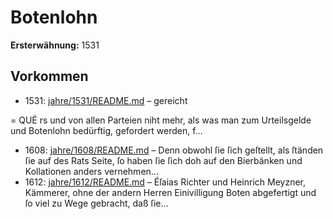# Botenlohn

**Ersterwähnung:** 1531

## Vorkommen
- 1531: [jahre/1531/README.md](../jahre/1531/README.md) – gereicht


= QUÉ rs
und von allen Parteien niht mehr, als was man zum
Urteilsgelde und Botenlohn bedürftig, gefordert werden,
f...
- 1608: [jahre/1608/README.md](../jahre/1608/README.md) – Denn obwohl ſie ſich geſtellt, als ſtänden
ſie auf des Rats Seite, ſo haben ſie ſich doh auf den
Bierbänken und Kollationen anders vernehmen...
- 1612: [jahre/1612/README.md](../jahre/1612/README.md) – Éſaias Richter und Heinrich
Meyzner, Kämmerer, ohne der andern Herren Einivilligung
Boten abgefertigt und ſo viel zu Wege gebracht, daß ſie...
